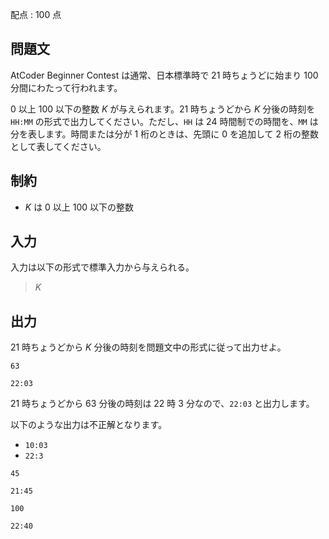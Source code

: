 配点 : $100$ 点

## 問題文

AtCoder Beginner Contest は通常、日本標準時で $21$ 時ちょうどに始まり $100$ 分間にわたって行われます。

$0$ 以上 $100$ 以下の整数 $K$ が与えられます。$21$ 時ちょうどから $K$ 分後の時刻を `HH:MM` の形式で出力してください。ただし、`HH` は $24$ 時間制での時間を、`MM` は分を表します。時間または分が $1$ 桁のときは、先頭に $0$ を追加して $2$ 桁の整数として表してください。

## 制約

- $K$ は $0$ 以上 $100$ 以下の整数

## 入力

入力は以下の形式で標準入力から与えられる。

> $K$

## 出力

$21$ 時ちょうどから $K$ 分後の時刻を問題文中の形式に従って出力せよ。

```input1
63
```

```output1
22:03
```

$21$ 時ちょうどから $63$ 分後の時刻は $22$ 時 $3$ 分なので、`22:03` と出力します。

以下のような出力は不正解となります。

- `10:03`
- `22:3`

```input2
45
```

```output2
21:45
```

```input3
100
```

```output3
22:40
```